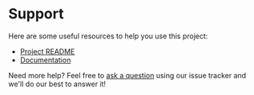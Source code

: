 # Support

Here are some useful resources to help you use this project:

- [Project README](../README.md)
- [Documentation](https://docs.biurad.com/php-http)

Need more help? Feel free to [ask a question](https://github.com/biurad/php-http/issues/new?labels=question) using our issue tracker and we'll do our best to answer it!
